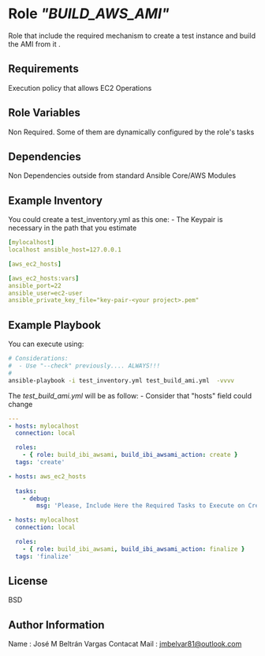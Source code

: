 Role *"BUILD_AWS_AMI"*
=========

Role that include the required mechanism to create a test instance and build the AMI from it .

Requirements
------------

Execution policy that allows EC2 Operations

Role Variables
--------------

Non Required. Some of them are dynamically configured by the role's tasks

Dependencies
------------

Non Dependencies outside from standard Ansible Core/AWS Modules


Example Inventory
-----------------

You could create a test_inventory.yml as this one: - The Keypair is necessary in the path that you estimate

```yml
[mylocalhost]
localhost ansible_host=127.0.0.1

[aws_ec2_hosts]

[aws_ec2_hosts:vars]
ansible_port=22
ansible_user=ec2-user
ansible_private_key_file="key-pair-<your project>.pem"

```

Example Playbook
----------------

You can execute using:

```bash
# Considerations:
#  - Use "--check" previously.... ALWAYS!!!
#
ansible-playbook -i test_inventory.yml test_build_ami.yml  -vvvv
```

The *test_build_ami.yml* will be as follow: - Consider that "hosts" field could change

```yml
---
- hosts: mylocalhost
  connection: local

  roles:
    - { role: build_ibi_awsami, build_ibi_awsami_action: create }
  tags: 'create'

- hosts: aws_ec2_hosts                                           
                                                                 
  tasks:              
    - debug:          
        msg: 'Please, Include Here the Required Tasks to Execute on Created Instance'

- hosts: mylocalhost
  connection: local

  roles:
    - { role: build_ibi_awsami, build_ibi_awsami_action: finalize }
  tags: 'finalize'
```


License
-------

BSD

Author Information
------------------

Name          : José M Beltrán Vargas
Contacat Mail : jmbelvar81@outlook.com
